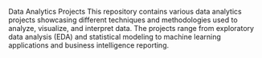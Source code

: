 Data Analytics Projects
This repository contains various data analytics projects showcasing different techniques and methodologies used to analyze, visualize, and interpret data. The projects range from exploratory data analysis (EDA) and statistical modeling to machine learning applications and business intelligence reporting.
